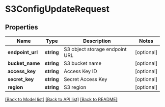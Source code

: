 # S3ConfigUpdateRequest

## Properties
Name | Type | Description | Notes
------------ | ------------- | ------------- | -------------
**endpoint_url** | **string** | S3 object storage endpoint URL | [optional] 
**bucket_name** | **string** | S3 bucket name | [optional] 
**access_key** | **string** | Access Key ID | [optional] 
**secret_key** | **string** | Secret Access Key | [optional] 
**region** | **string** | S3 region | [optional] 

[[Back to Model list]](../README.md#documentation-for-models) [[Back to API list]](../README.md#documentation-for-api-endpoints) [[Back to README]](../README.md)


